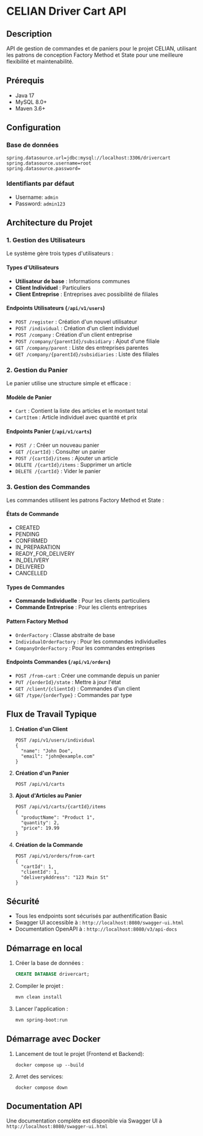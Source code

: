 # CELIAN Driver Cart API

## Description
API de gestion de commandes et de paniers pour le projet CELIAN, utilisant les patrons de conception Factory Method et State pour une meilleure flexibilité et maintenabilité.

## Prérequis
- Java 17
- MySQL 8.0+
- Maven 3.6+

## Configuration

### Base de données
```properties
spring.datasource.url=jdbc:mysql://localhost:3306/drivercart
spring.datasource.username=root
spring.datasource.password=
```

### Identifiants par défaut
- Username: `admin`
- Password: `admin123`

## Architecture du Projet

### 1. Gestion des Utilisateurs
Le système gère trois types d'utilisateurs :

#### Types d'Utilisateurs
- **Utilisateur de base** : Informations communes
- **Client Individuel** : Particuliers
- **Client Entreprise** : Entreprises avec possibilité de filiales

#### Endpoints Utilisateurs (`/api/v1/users`)
- `POST /register` : Création d'un nouvel utilisateur
- `POST /individual` : Création d'un client individuel
- `POST /company` : Création d'un client entreprise
- `POST /company/{parentId}/subsidiary` : Ajout d'une filiale
- `GET /company/parent` : Liste des entreprises parentes
- `GET /company/{parentId}/subsidiaries` : Liste des filiales

### 2. Gestion du Panier

Le panier utilise une structure simple et efficace :

#### Modèle de Panier
- `Cart` : Contient la liste des articles et le montant total
- `CartItem` : Article individuel avec quantité et prix

#### Endpoints Panier (`/api/v1/carts`)
- `POST /` : Créer un nouveau panier
- `GET /{cartId}` : Consulter un panier
- `POST /{cartId}/items` : Ajouter un article
- `DELETE /{cartId}/items` : Supprimer un article
- `DELETE /{cartId}` : Vider le panier

### 3. Gestion des Commandes

Les commandes utilisent les patrons Factory Method et State :

#### États de Commande
- CREATED
- PENDING
- CONFIRMED
- IN_PREPARATION
- READY_FOR_DELIVERY
- IN_DELIVERY
- DELIVERED
- CANCELLED

#### Types de Commandes
- **Commande Individuelle** : Pour les clients particuliers
- **Commande Entreprise** : Pour les clients entreprises

#### Pattern Factory Method
- `OrderFactory` : Classe abstraite de base
- `IndividualOrderFactory` : Pour les commandes individuelles
- `CompanyOrderFactory` : Pour les commandes entreprises

#### Endpoints Commandes (`/api/v1/orders`)
- `POST /from-cart` : Créer une commande depuis un panier
- `PUT /{orderId}/state` : Mettre à jour l'état
- `GET /client/{clientId}` : Commandes d'un client
- `GET /type/{orderType}` : Commandes par type

## Flux de Travail Typique

1. **Création d'un Client**
   ```http
   POST /api/v1/users/individual
   {
     "name": "John Doe",
     "email": "john@example.com"
   }
   ```

2. **Création d'un Panier**
   ```http
   POST /api/v1/carts
   ```

3. **Ajout d'Articles au Panier**
   ```http
   POST /api/v1/carts/{cartId}/items
   {
     "productName": "Product 1",
     "quantity": 2,
     "price": 19.99
   }
   ```

4. **Création de la Commande**
   ```http
   POST /api/v1/orders/from-cart
   {
     "cartId": 1,
     "clientId": 1,
     "deliveryAddress": "123 Main St"
   }
   ```

## Sécurité
- Tous les endpoints sont sécurisés par authentification Basic
- Swagger UI accessible à : `http://localhost:8080/swagger-ui.html`
- Documentation OpenAPI à : `http://localhost:8080/v3/api-docs`

## Démarrage en local

1. Créer la base de données :
   ```sql
   CREATE DATABASE drivercart;
   ```

2. Compiler le projet :
   ```bash
   mvn clean install
   ```

3. Lancer l'application :
   ```bash
   mvn spring-boot:run
   ```

## Démarrage avec Docker

1. Lancement de tout le projet (Frontend et Backend):
   ```docker
   docker compose up --build
   ```

2. Arret des services:
   ```docker
   docker compose down
   ```


## Documentation API
Une documentation complète est disponible via Swagger UI à `http://localhost:8080/swagger-ui.html`
